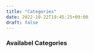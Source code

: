 ```yaml
---
title: "Categories"
date: 2022-10-22T19:45:25+09:00
draft: false
---
```


### Availabel Categories